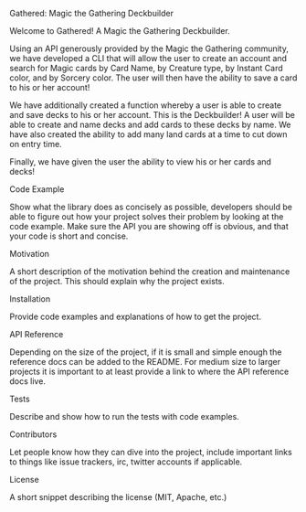 Gathered: Magic the Gathering Deckbuilder

Welcome to Gathered! A Magic the Gathering Deckbuilder.

Using an API generously provided by the Magic the Gathering community, we have developed a CLI that will allow the user to create an account and search for Magic cards by Card Name, by Creature type, by Instant Card color, and by Sorcery color. The user will then have the ability to save a card to his or her account!

We have additionally created a function whereby a user is able to create and save decks to his or her account. This is the Deckbuilder! A user will be able to create and name decks and add cards to these decks by name. We have also created the ability to add many land cards at a time to cut down on entry time.

Finally, we have given the user the ability to view his or her cards and decks!


Code Example

Show what the library does as concisely as possible, developers should be able to figure out how your project solves their problem by looking at the code example. Make sure the API you are showing off is obvious, and that your code is short and concise.

Motivation

A short description of the motivation behind the creation and maintenance of the project. This should explain why the project exists.

Installation

Provide code examples and explanations of how to get the project.

API Reference

Depending on the size of the project, if it is small and simple enough the reference docs can be added to the README. For medium size to larger projects it is important to at least provide a link to where the API reference docs live.

Tests

Describe and show how to run the tests with code examples.

Contributors

Let people know how they can dive into the project, include important links to things like issue trackers, irc, twitter accounts if applicable.

License

A short snippet describing the license (MIT, Apache, etc.)
